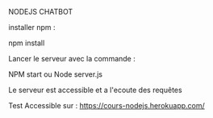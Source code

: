 NODEJS CHATBOT

installer npm : 

npm install

Lancer le serveur avec la commande :

NPM start ou Node server.js

Le serveur est accessible et a l'ecoute des requêtes 

Test Accessible sur : https://cours-nodejs.herokuapp.com/
